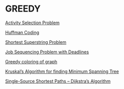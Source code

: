 # GREEDY

[Activity Selection Problem
](http://www.techiedelight.com/activity-selection-problem/)

[Huffman Coding
](http://www.techiedelight.com/huffman-coding/)

[Shortest Superstring Problem
](http://www.techiedelight.com/shortest-superstring-problem/)

[Job Sequencing Problem with Deadlines
](http://www.techiedelight.com/job-sequencing-problem-deadlines/)

[Greedy coloring of graph
](http://www.techiedelight.com/greedy-coloring-graph/)

[Kruskal’s Algorithm for finding Minimum Spanning Tree
](http://www.techiedelight.com/kruskals-algorithm-for-finding-minimum-spanning-tree/)

[Single-Source Shortest Paths – Dijkstra’s Algorithm](http://www.techiedelight.com/single-source-shortest-paths-dijkstras-algorithm/)

